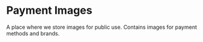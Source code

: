 # Payment Images

A place where we store images for public use. Contains images for payment methods and brands.
